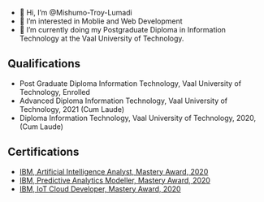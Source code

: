 - 👋 Hi, I’m @Mishumo-Troy-Lumadi
- 👀 I’m interested in Moblie and Web Development
- 🌱 I’m currently doing my Postgraduate Diploma in Information Technology at the Vaal University of Technology.

## Qualifications

- Post Graduate Diploma Information Technology, Vaal University of Technology, Enrolled
- Advanced Diploma Information Technology, Vaal University of Technology, 2021 (Cum Laude)
- Diploma Information Technology, Vaal University of Technology, 2020, (Cum Laude)

## Certifications

- [IBM, Artificial Intelligence Analyst, Mastery Award, 2020](https://www.youracclaim.com/badges/804609c6-2f5d-4a11-b100-4a6297b7b54e)
- [IBM, Predictive Analytics Modeller, Mastery Award, 2020](https://www.credly.com/badges/dacd92ff-3406-4bf8-a808-060e735b97a9)
- [IBM, IoT Cloud Developer, Mastery Award, 2020](https://www.credly.com/badges/4774ee09-71ec-48b3-88e3-a7ba1a38ee8c)
